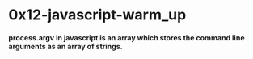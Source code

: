 # 0x12-javascript-warm_up

#### process.argv in javascript is an array which stores the command line arguments as an array of strings.
